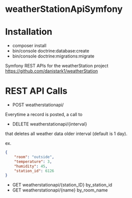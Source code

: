# weatherStationApiSymfony

# Installation

- composer install
- bin/console doctrine:database:create
- bin/console doctrine:migrations:migrate

Symfony REST APIs for the weatherStation project https://github.com/danistark1/weatherStation

# REST API Calls

- POST weatherstationapi/

Everytime a record is posted, a call to 

- DELETE weatherstationapi/{interval}

that deletes all weather data older interval (default is 1 day).

ex.
```json
{
    "room": "outside",
    "temperature": 3,
    "humidity": 45,
    "station_id": 6126
}
```
- GET weatherstationapi/{station_ID} by_station_id
- GET weatherstationapi/{name} by_room_name


